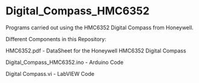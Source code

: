 Digital_Compass_HMC6352
=======================
Programs carried out using the HMC6352 Digital Compass from Honeywell.

Different Components in this Repository:

HMC6352.pdf - DataSheet for the Honeywell HMC6352 Digital Compass

Digital_Compass_HMC6352.ino - Arduino Code

Digital Compass.vi - LabVIEW Code 
